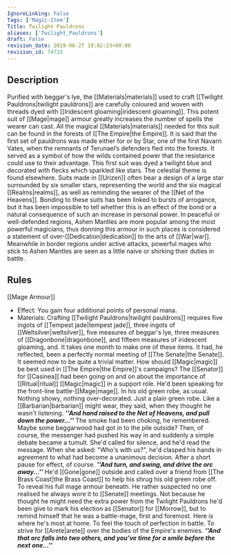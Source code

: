 ```yaml
---
IgnoreLinking: False
Tags: ['Magic-Item']
Title: Twilight Pauldrons
aliases: ['Twilight_Pauldrons']
draft: False
revision_date: 2019-06-27 19:02:23+00:00
revision_id: 74715
---
```


## Description
Purified with beggar's lye, the [[Materials|materials]] used to craft [[Twilight Pauldrons|twilight pauldrons]] are carefully coloured and woven with threads dyed with [[Iridescent gloaming|iridescent gloaming]]. This potent suit of [[Mage|mage]] armour greatly increases the number of spells the wearer can cast.
All the magical [[Materials|materials]] needed for this suit can be found in the forests of [[The Empire|the Empire]]. It is said that the first set of pauldrons was made either for or by Star, one of the first Navarri Vates, when the remnants of Terunael’s defenders fled into the forests. It served as a symbol of how the wilds contained power that the resistance could use to their advantage. This first suit was dyed a twilight blue and decorated with flecks which sparkled like stars. The celestial theme is found elsewhere. Suits made in [[Urizen]] often bear a design of a large star surrounded by six smaller stars, representing the world and the six magical [[Realms|realms]], as well as reminding the wearer of the [[Net of the Heavens]].
Bonding to these suits has been linked to bursts of arrogance, but it has been impossible to tell whether this is an effect of the bond or a natural consequence of such an increase in personal power. In peaceful or well-defended regions, Ashen Mantles are more popular among the most powerful magicians, thus donning this armour in such places is considered a statement of over-[[Dedication|dedication]] to the arts of [[War|war]]. Meanwhile in border regions under active attacks, powerful mages who stick to Ashen Mantles are seen as a little naive or shirking their duties in battle.
## Rules
[[Mage Armour]]
* Effect: You gain four additional points of personal mana.
* Materials: Crafting [[Twilight Pauldrons|twilight pauldrons]] requires five ingots of [[Tempest jade|tempest jade]], three ingots of [[Weltsilver|weltsilver]],  five measures of beggar's lye, three measures of [[Dragonbone|dragonbone]], and fifteen measures of iridescent gloaming,   and. It takes one month to make one of these items.
It had, he reflected, been a perfectly normal meeting of [[The Senate|the Senate]]. It seemed now to be quite a trivial matter. How should [[Magic|magic]] be best used in [[The Empire|the Empire]]'s campaigns? The [[Senator]] for [[Casinea]] had been going on and on about the importance of [[Ritual|ritual]] [[Magic|magic]] in a support role. 
He'd been speaking for the front-line battle-[[Mage|mage]]. In his old green robe, as usual. Nothing showy, nothing over-decorated. Just a plain green robe. Like a [[Barbarian|barbarian]] might wear, they said, when they thought he wasn't listening. 
***''And hand raised to the Net of Heavens, and pull down the power...''***
The smoke had been choking, he remembered.  Maybe some beggarwood had got in to the pile outside? Then, of course, the messenger had pushed his way in and suddenly a simple debate became a tumult. She'd called for silence, and he'd read the message. When she asked: "Who's with us?", he'd clasped his hands in agreement to what had become a unanimous decision. After a short pause for effect, of course.
***''And turn, and swing, and drive the orc away...''***
He'd [[Gone|gone]] outside and called over a  friend from [[The Brass Coast|the Brass Coast]] to help his shrug his old green robe off. To reveal his full mage armour beneath. He rather suspected no one realised he always wore it to [[Senate]] meetings. Not because he thought he might need the extra power from the Twilight Pauldrons he'd been give to mark his election as [[Senator]] for [[Morrow]], but to remind himself that he was a battle-mage, first and foremost. 
Here is where he's most at home. To feel the touch of perfection in battle. To strive for [[Arete|arete]] over the bodies of the Empire's enemies.
***''And that orc falls into two others, and you've time for a smile before the next one...''***